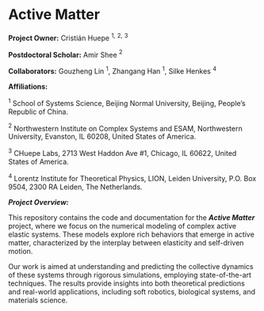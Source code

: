 # Active Matter

**Project Owner:** 
Cristián Huepe $^{1,}$ $^{2,}$ $^3$

**Postdoctoral Scholar:** 
Amir Shee $^2$

**Collaborators:** Gouzheng Lin $^1$, Zhangang Han $^1$, Silke Henkes $^4$



**Affiliations:**

$^1$ School of Systems Science, Beijing Normal University, Beijing, People’s Republic of China.

$^2$ Northwestern Institute on Complex Systems and ESAM, Northwestern University, Evanston, IL 60208, United States of America.

$^3$ CHuepe Labs, 2713 West Haddon Ave #1, Chicago, IL 60622, United States of America.

$^4$ Lorentz Institute for Theoretical Physics, LION, Leiden University, P.O. Box 9504, 2300 RA Leiden, The Netherlands.

***Project Overview:***

This repository contains the code and documentation for the ***Active Matter*** project, where we focus on the numerical modeling of complex active elastic systems. These models explore rich behaviors that emerge in active matter, characterized by the interplay between elasticity and self-driven motion.

Our work is aimed at understanding and predicting the collective dynamics of these systems through rigorous simulations, employing state-of-the-art techniques. The results provide insights into both theoretical predictions and real-world applications, including soft robotics, biological systems, and materials science.

